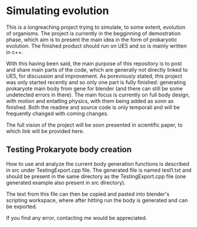 # Simulating evolution
This is a longreaching project trying to simulate, to some extent, evolution of organisms. The project is currently in the begginning of demostration phase, which aim is to present the main idea in the form of prokaryotic evolution. The finished product should run on UE5 and so is mainly written in c++.

With this having been said, the main purpose of this repository is to post and share main parts of the code, which are generally not directly linked to UE5, for discussion and improvement. As poreviously stated, this project was only started recently and so only one part is fully finished: generating prokaryote main body from gene for blender (and there can still be some undetected errors in there). The main focus is currently on full body design, with motion and entatling physics, with them being added as sonn as finished. Both the readme and source code is only temporali and will be frequently changed with coming changes.

The full vision of the project will be soon presented in scientific paper, to which link will be provided here.

## Testing Prokaryote body creation
How to use and analyze the current body generation functions is described in src under TestingExport.cpp file. The generated file is named test1.txt and should be present in the same directory as the TestingExport.cpp file (one generated example also present in src directory).

The text from this file can then be copied and pasted into blender's scripting workspace, where after hitting run the body is generated and can be exported.

If you find any error, contacting me would be appreciated.
